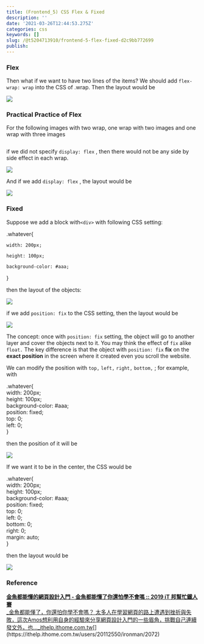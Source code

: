 ```yaml
---
title: (Frontend_5) CSS Flex & Fixed
description: ''
date: '2021-03-26T12:44:53.275Z'
categories: css
keywords: []
slug: /@t5204713910/frontend-5-flex-fixed-d2c9bb772699
publish:
---
```


### Flex

Then what if we want to have two lines of the items? We should add `flex-wrap: wrap` into the CSS of .wrap. Then the layout would be

![](/Users/chenyongzhe/coding/practice_not_for_github/javascript_practice/medium-to-markdown/medium-export/posts/md_1623056197395/img/1__4x67IiY2ZrfGSEAsq86Jdw.png)

### Practical Practice of Flex

For the following images with two wrap, one wrap with two images and one wrap with three images

<div class="wrap">  
        <div class="item">  
            <img src="[https://picsum.photos/300/200/?/random=4](https://picsum.photos/300/200/?/random=4)" alt="">  
        </div>  
        <div class="item">  
            <img src="[https://picsum.photos/300/200/?/random=5](https://picsum.photos/300/200/?/random=5)" alt="">  
        </div>  
    </div>  
    <div class="wrap">  
        <div class="item">  
            <img src="[https://picsum.photos/300/200/?/random=1](https://picsum.photos/300/200/?/random=1)" alt="">  
        </div>  
        <div class="item">  
            <img src="[https://picsum.photos/300/200/?/random=2](https://picsum.photos/300/200/?/random=2)" alt="">  
        </div>  
        <div class="item">  
            <img src="[https://picsum.photos/300/200/?/random=3](https://picsum.photos/300/200/?/random=3)" alt="">  
        </div>  
    </div>

if we did not specify `display: flex` , then there would not be any side by side effect in each wrap.

![](/Users/chenyongzhe/coding/practice_not_for_github/javascript_practice/medium-to-markdown/medium-export/posts/md_1623056197395/img/1__g5ClyYIGlhTy__eU9sX2nkg.png)

And if we add `display: flex` , the layout would be

![](/Users/chenyongzhe/coding/practice_not_for_github/javascript_practice/medium-to-markdown/medium-export/posts/md_1623056197395/img/1__G2UQ67cJtrrnfFkfE7W5bQ.png)

### Fixed

Suppose we add a block with`<div>` with following CSS setting:

.whatever{

    width: 200px;

    height: 100px;

    background-color: #aaa;

}

then the layout of the objects:

![](/Users/chenyongzhe/coding/practice_not_for_github/javascript_practice/medium-to-markdown/medium-export/posts/md_1623056197395/img/1__7lDcRB2qLIMJuW74CaINjg.png)

if we add `position: fix` to the CSS setting, then the layout would be

![](/Users/chenyongzhe/coding/practice_not_for_github/javascript_practice/medium-to-markdown/medium-export/posts/md_1623056197395/img/1__FLKcjJJ33XfiyPVm__B9mMg.png)

The concept: once with `position: fix` setting, the object will go to another layer and cover the objects next to it. You may think the effect of `fix` alike `float.` The key difference is that the object with `position: fix` **fix** on the **exact position** in the screen where it created even you scroll the website.

We can modify the position with `top,` `left,` `right,` `bottom,` ; for example, with

.whatever{  
  width: 200px;  
  height: 100px;  
  background-color: #aaa;  
  position: fixed;  
  top: 0;  
  left: 0;  
 }

then the position of it will be

![](/Users/chenyongzhe/coding/practice_not_for_github/javascript_practice/medium-to-markdown/medium-export/posts/md_1623056197395/img/1__AZp8jKDWvxd0lReEmSW4lQ.png)

If we want it to be in the center, the CSS would be

.whatever{  
  width: 200px;  
  height: 100px;  
  background-color: #aaa;  
  position: fixed;  
  top: 0;  
  left: 0;  
  bottom: 0;  
  right: 0;  
  margin: auto;  
}

then the layout would be

![](/Users/chenyongzhe/coding/practice_not_for_github/javascript_practice/medium-to-markdown/medium-export/posts/md_1623056197395/img/1__VtZ42yQJpScaKUd979DIKQ.png)

### Reference

[**金魚都能懂的網頁設計入門 - 金魚都能懂了你還怕學不會嗎 :: 2019 iT 邦幫忙鐵人賽**  
_金魚都能懂了，你還怕你學不會嗎？ 太多人在學習網頁的路上遭遇到挫折與失敗，這次Amos想利用自身的經驗來分享網頁設計入門的一些眉角，挑戰自己連續發文外，也..._ithelp.ithome.com.tw](https://ithelp.ithome.com.tw/users/20112550/ironman/2072 "https://ithelp.ithome.com.tw/users/20112550/ironman/2072")[](https://ithelp.ithome.com.tw/users/20112550/ironman/2072)